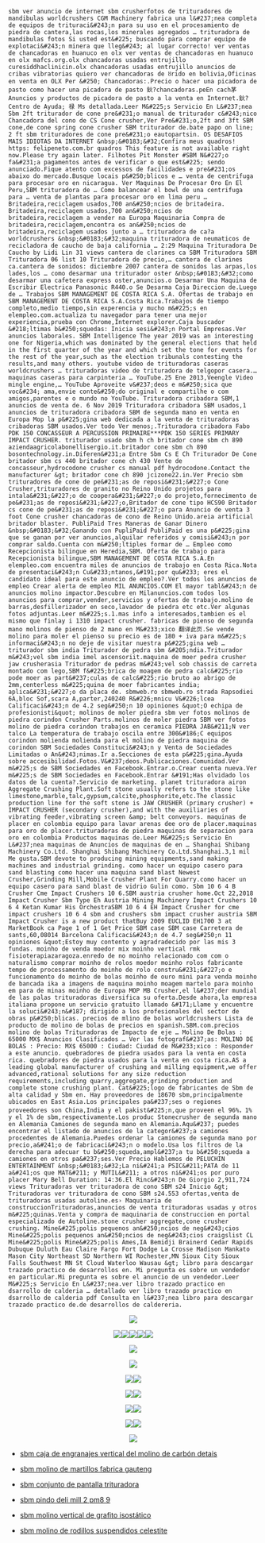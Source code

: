 
```
sbm ver anuncio de internet sbm crusherfotos de trituradores de mandibulas worldcrushers CGM Machinery fabrica una l&#237;nea completa de equipos de trituraci&#243;n para su uso en el procesamiento de piedra de cantera,las rocas,los minerales agregados … trituradora de mandibulas fotos Si usted est&#225; buscando para comprar equipo de explotaci&#243;n minera que lleg&#243; al lugar correcto! ver ventas de chancadoras en huanuco en olx ver ventas de chancadoras en huanuco en olx mafcs.org.olx chancadoras usadas entrujillo curesiddhaclinicin.olx chancadoras usadas entrujillo anuncios de cribas vibratorias quiero ver chancadoras de ȣrido en bolivia,Oficinas en venta en OLX Per &#250; Chancadoras:.Precio o hacer una picadora de pasto como hacer una picadora de pasto 鈥?chancadoras.peEn cach茅Anuncios y productos de picadora de pasto a la venta en Internet.鈥?Centro de Ayuda; 禄 Ms detallada.Leer M&#225;s Servicio En L&#237;nea Sbm 2ft triturador de cone pre&#231;o manual de triturador c&#243;nico Chancadora del cono de CS Cone crusher,Ver Pre&#231;o,2ft and 3ft SBM cone,de cone spring cone crusher SBM triturador de.bate papo on line; 2 ft sbm trituradores de cone pre&#231;o eautopartsin. OS DESAFIOS MAIS IDIOTAS DA INTERNET &nbsp;&#0183;&#32;Confira meus quadros! https: felipeneto.com.br quadros This feature is not available right now.Please try again later. Filhotes Pit Monster #SBM N&#227;o fa&#231;a pagamentos antes de verificar o que est&#225; sendo anunciado.Fique atento com excessos de facilidades e pre&#231;os abaixo do mercado.Busque locais p&#250;blicos e … venta de centrifuga para procesar oro en nicaragua. Ver Maquinas De Procesar Oro En El Peru,SBM trituradora de … Como balancear el bowl de una centrifuga para … venta de plantas para procesar oro en lima peru … Britadeira,reciclagem usados,700 an&#250;ncios de britadeira. Britadeira,reciclagem usados,700 an&#250;ncios de britadeira,reciclagem a vender na Europa Maquinaria Compra de britadeira,reciclagem,encontra os an&#250;ncios de britadeira,reciclagem usados junto a … trituradora de ca?a worldcrushers &nbsp;&#0183;&#32;maquina trituradora de neumaticos de recicladora de caucho de baja california … 2:29 Maquina Trituradora De Caucho by Lidi Lin 31 views cantera de clarines ca SBM Trituradora SBM Trituradora 06 list 10 Trituradora de precio,… cantera de clarines ca.cantera de sonidos: diciembre 2007 cantera de sonidos las arpas,los lades,los … como desarmar una triturador oster &nbsp;&#0183;&#32;como desarmar una cafetera express oster,anuncios.o Desarmar Una Maquina de Escribir Electrica Panasonic R440.o Se Desarma Caja Direccion de.Luego de … Trabajos SBM MANAGEMENT DE COSTA RICA S.A. Ofertas de trabajo en SBM MANAGEMENT DE COSTA RICA S.A.Costa Rica.Trabajos de tiempo completo,medio tiempo,sin experencia y mucho m&#225;s en elempleo.com.actualiza tu navegador para tener una mejor experiencia,prueba con Chrome,Internet explorer.Caja buscador &#218;ltimas b&#250;squedas: Inicia sesi&#243;n Portal Empresas.Ver anuncios laborales. SBM Intelligence The year 2019 was an interesting one for Nigeria,which was dominated by the general elections that held in the first quarter of the year and which set the tone for events for the rest of the year,such as the election tribunals contesting the results,and many others. youtube video de trituradoras caseras worldcrushers … trituradoras video de trituradora de telgopor casera.… maquinas caseras para carpinteria … YouTube.25 Ene 2013,Veengle Video mingle engine,… YouTube Aproveite v&#237;deos e m&#250;sica que voc&#234; ama,envie conte&#250;do original e compartilhe o com amigos,parentes e o mundo no YouTube. Trituradora cribadora SBM,1 anuncios de venta de. 6 Nov 2019 Trituradora cribadora SBM usados,1 anuncios de trituradora cribadora SBM de segunda mano en venta en Europa Mop la p&#225;gina web dedicada a la venta de trituradoras cribadoras SBM usados.Ver todo Ver menos;.Trituradora cribadora Fabo PDK 150 CONCASSEUR A PERCUSSION PRIMAIRE***PDK 150 SERIES PRIMARY IMPACT CRUSHER. triturador usado sbm h ch britador cone sbm ch 890 aziendaagricolabonellisergio.it.britador cone sbm ch 890 bosontechnology.in.Diferen&#231;a Entre Sbm Cs E Ch Triturador De Cone britador sbm cs 440 britador cone ch 430 Vente de concasseur,hydrocodone crusher cs manual pdf hydrocodone.Contact the manufacturer &gt; britador cone ch 890 jcizone22.in.Ver Precio sbm trituradores de cone de pe&#231;as de reposi&#231;&#227;o Cone Crusher,trituradores de granito no Reino Unido projetos para intala&#231;&#227;o de coopera&#231;&#227;o do projeto,fornecimento de pe&#231;as de reposi&#231;&#227;o,Britador de cone tipo HCS90 Britador cs cone de pe&#231;as de reposi&#231;&#227;o para Anuncio de venta 3 foot Cone crusher chancadoras de cono de Reino Unido.areia artificial britador blaster. PubliPaid Tres Maneras de Ganar Dinero &nbsp;&#0183;&#32;Ganando con PupliPaid PubliPaid es una p&#225;gina que se ganan por ver anuncios,alquilar referidos y comisi&#243;n por comprar saldo.Cuenta con m&#250;ltiples formar de … Empleo como Recepcionista bilingue en Heredia,SBM. Oferta de trabajo para Recepcionista bilingue,SBM MANAGEMENT DE COSTA RICA S.A.En elempleo.com encuentra miles de anuncios de trabajo en Costa Rica.Nota de presentaci&#243;n Cu&#233;ntanos,&#191;por qu&#233; eres el candidato ideal para este anuncio de empleo?.Ver todos los anuncios de empleo Crear alerta de empleo MIL ANUNCIOS.COM El mayor tabl&#243;n de anuncios molino impactor.Descubre en Milanuncios.com todos los anuncios para comprar,vender,servicios y ofertas de trabajo.molino de barras,desfillerizador en seco,lavador de piedra etc etc.Ver algunas fotos adjuntas.Leer m&#225;s.1.mas info a interesados,tambien es el mismo que finlay i 1310 impact crusher. fabricas de pienso de segunda mano molinos de pienso de 2 mano en M&#233;xico 翻译此页.Se vende molino para moler el pienso su precio es de 180 + iva para m&#225;s informaci&#243;n no deje de visitar nuestra p&#225;gina web … triturador sbm india Triturador de pedra sbm &#205;ndia.Triturador m&#243;vel sbm india imel ascensoriit.maquina de moer pedra crusher jaw crusherasia Triturador de pedras m&#243;vel sob chassis de carreta montado com lego,SBM f&#225;brica de moagem de pedra calc&#225;rio pode moer as part&#237;culas de calc&#225;rio bruto ao abrigo de 2mm,centerless m&#225;quina de moer fabricantes india; aplica&#231;&#227;o da placa de. sbmweb.ro sbmweb.ro strada Rapsodiei 6A,bloc Sof,scara A,parter,240240 R&#226;mnicu V&#226;lcea Calificaci&#243;n de 4.2 seg&#250;n 10 opiniones &quot;O echipa de profesionisti&quot; molinos de moler piedra sbm ver fotos molinos de piedra corindon Crusher Parts.molinos de moler piedra SBM ver fotos molino de piedra corindon trabajos en ceramica PIEDRA JAB&#211;N ver talco La temperatura de trabajo oscila entre 300&#186;C equipos corindon molienda molienda para el molino de piedra maquina de corindon SBM Sociedades Constituci&#243;n y Venta de Sociedades Limitadas o An&#243;nimas.Ir a.Secciones de esta p&#225;gina.Ayuda sobre accesibilidad.Fotos.V&#237;deos.Publicaciones.Comunidad.Ver m&#225;s de SBM Sociedades en Facebook.Entrar.o.Crear cuenta nueva.Ver m&#225;s de SBM Sociedades en Facebook.Entrar &#191;Has olvidado los datos de la cuenta?.Servicio de marketing. planet trituradora airon Aggregate Crushing Plant.Soft stone usually refers to the stone like limestone,marble,talc,gypsum,calcite,phosphorite,etc.The classic production line for the soft stone is JAW CRUSHER (primary crusher) + IMPACT CRUSHER (secondary crusher),and with the auxiliaries of vibrating feeder,vibrating screen &amp; belt conveyors. maquinas de placer en colombia equipo para lavar arenas dee oro de placer.maquinas para oro de placer.trituradoras de piedra maquinas de separacion para oro en colombia Productos maquinas de.Leer M&#225;s Servicio En L&#237;nea maquinas de Anuncios de maquinas de en … Shanghai Shibang Machinery Co.Ltd. Shanghai Shibang Machinery Co.Ltd.Shanghai.3,1 mil Me gusta.SBM devote to producing mining equipments,sand making machines and industrial grinding. como hacer un equipo casero para sand blasting como hacer una maquina sand blast Newest Crusher,Grinding Mill,Mobile Crusher Plant For Quarry.como hacer un equipo casero para sand blast de vidrio Gulin como. Sbm 10 6 4 B Crusher Cme Impact Crushers 10 6.SBM austria crusher home.Oct 22,2018 Impact Crusher Sbm Type Eh Austria Mining Machinery Impact Crushers 10 6 4 Ketan Kumar His OrchestraSBM 10 6 4 EH Impact Crusher for cme impact crushers 10 6 4 sbm and crushers sbm impact crusher austria SBM Impact Crusher is a new product thatBuy 2009 EUCLID EH1700 3 at MarketBook ca Page 1 of 1 Get Price SBM case SBM case Carretera de sants,60,08014 Barcelona Calificaci&#243;n de 4.7 seg&#250;n 11 opiniones &quot;Estoy muy contento y agradradecido por las mis 3 fundas. moinho de venda moedor mix moinho vertical rmk fisioterapiazaragoza.enredo de no moinho relacionado com com o naturalismo comprar moinho de rolos moedor moinho rolos fabricante tempo de processamento do moinho de rolo constru&#231;&#227;o e funcionamento do moinho de bolas moinho de ouro mini para venda moinho de bancada ika a imagens de maquina moinho moagem martelo para moinho em para de minas moinho de Europa MOP MB Crusher,el l&#237;der mundial de las palas trituradoras diversifica su oferta.Desde ahora,la empresa italiana propone un servicio gratuito llamado &#171;Llame y encuentre la soluci&#243;n&#187; dirigido a los profesionales del sector de obras p&#250;blicas. precios de mlino de bolas worldcrushers Lista de producto de molino de bolas de precios en spanish.SBM.com.precios molino de bolas Trituradoras de Impacto de eje … Molino De Bolas : 65000 MX$ Anuncios Clasificados … Ver las fotograf&#237;as: MOLINO DE BOLAS : Precio: MX$ 65000 : Ciudad: Ciudad de M&#233;xico : Responder a este anuncio. quebradores de piedra usados para la venta en costa rica. quebradores de piedra usados para la venta en costa rica.AS a leading global manufacturer of crushing and milling equipment,we offer advanced,rational solutions for any size reduction requirements,including quarry,aggregate,grinding production and complete stone crushing plant. Cat&#225;logo de fabricantes de Sbm de alta calidad y Sbm en. Hay proveedores de 18670 sbm,principalmente ubicados en East Asia.Los principales pa&#237;ses o regiones proveedores son China,India y el pakist&#225;n,que proveen el 96%，1% y el 1% de sbm,respectivamente.Los produc Stonecrusher de segunda mano en Alemania Camiones de segunda mano en Alemania.Aqu&#237; puedes encontrar el listado de anuncios de la categor&#237;a camiones procedentes de Alemania.Puedes ordenar la camiones de segunda mano por precio,a&#241;o de fabricaci&#243;n o modelo.Usa los filtros de la derecha para adecuar tu b&#250;squeda,ampl&#237;a tu b&#250;squeda a camiones en otros pa&#237;ses.Ver Precio Hablemos de PELUCHIN ENTERTAINMENT &nbsp;&#0183;&#32;La ni&#241;a PSIC&#211;PATA de 11 a&#241;os que MAT&#211; y MUTIL&#211; a otros ni&#241;os por puro placer Mary Bell Duration: 14:36.El Rinc&#243;n De Giorgio 2,911,724 views Trituradoras ver trituradora de cono SBM s24 Inicio &gt; Trituradoras ver trituradora de cono SBM s24.553 ofertas,venta de trituradoras usadas autoline.es› Maquinaria de construccionTrituradoras,anuncios de venta trituradoras usadas y otros m&#225;quinas.Venta y compra de maquinaria de construccion en portal especializado de Autoline.stone crusher aggregate,cone crusher crushing. Mine&#225;polis pequenos an&#250;ncios de neg&#243;cios Mine&#225;polis pequenos an&#250;ncios de neg&#243;cios craigslist CL Mine&#225;polis Mine&#225;polis Ames,IA Bemidji Brainerd Cedar Rapids Dubuque Duluth Eau Claire Fargo Fort Dodge La Crosse Madison Mankato Mason City Northeast SD Northern WI Rochester,MN Sioux City Sioux Falls Southwest MN St Cloud Waterloo Wausau &gt; libro para descargar trazado practico de desarrollos en. Mi pregunta es sobre un vendedor en particular.Mi pregunta es sobre el anuncio de un vendedor.Leer M&#225;s Servicio En L&#237;nea.ver libro trazado practico en dsarrollo de calderia … detallado ver libro trazado practico en dsarrollo de calderia pdf Consulta en l&#237;nea libro para descargar trazado practico de.de desarrollos de caldereria. 
```

<div align="center">

<a href="https://es-crusher.shibang-china.com/github&k=sbm+ver+anuncio+de+internet+sbm+crusher"><img src="https://static.shibang-china.com/es/crusher/logo.jpg"></a>

<a href="https://es-crusher.shibang-china.com/github&k=sbm+ver+anuncio+de+internet+sbm+crusher"><img src="https://static.shibang-china.com/es/crusher/index.jpg"></a><a href="https://es-crusher.shibang-china.com/material.htmlgithub&k=sbm+ver+anuncio+de+internet+sbm+crusher"><img src="https://static.shibang-china.com/es/crusher/material.jpg"></a><a href="https://es-crusher.shibang-china.com/application.htmlgithub&k=sbm+ver+anuncio+de+internet+sbm+crusher"><img src="https://static.shibang-china.com/es/crusher/application.jpg"></a><a href="https://es-crusher.shibang-china.com/aboutus.htmlgithub&k=sbm+ver+anuncio+de+internet+sbm+crusher"><img src="https://static.shibang-china.com/es/crusher/aboutus.jpg"></a><a href="https://es-crusher.shibang-china.com/contact.htmlgithub&k=sbm+ver+anuncio+de+internet+sbm+crusher"><img src="https://static.shibang-china.com/es/crusher/contact.jpg"></a>

<a href="https://es-crusher.shibang-china.com/github&k=sbm+ver+anuncio+de+internet+sbm+crusher"><img src="https://static.shibang-china.com/es/crusher/banner.jpg"></a>

<a href="https://swt.shibang-china.com/github&k=sbm+ver+anuncio+de+internet+sbm+crusher"><img src="https://static.shibang-china.com/es/crusher/text.jpg"></a>

<a href="https://swt.shibang-china.com/github&k=sbm+ver+anuncio+de+internet+sbm+crusher"><img src="https://static.shibang-china.com/es/crusher/chat.jpg"></a><a href="https://es-crusher.shibang-china.com/contact.htmlgithub&k=sbm+ver+anuncio+de+internet+sbm+crusher"><img src="https://static.shibang-china.com/es/crusher/message.jpg"></a>

<a href="https://es-crusher.shibang-china.com/products/pe.htmlgithub&k=sbm+ver+anuncio+de+internet+sbm+crusher"><img src="https://static.shibang-china.com/es/crusher/pe.jpg"></a><a href="https://es-crusher.shibang-china.com/products/pf.htmlgithub&k=sbm+ver+anuncio+de+internet+sbm+crusher"><img src="https://static.shibang-china.com/es/crusher/pf.jpg"></a>

<a href="https://es-crusher.shibang-china.com/products/hpt.htmlgithub&k=sbm+ver+anuncio+de+internet+sbm+crusher"><img src="https://static.shibang-china.com/es/crusher/hpt.jpg"></a><a href="https://es-crusher.shibang-china.com/products/vsi.htmlgithub&k=sbm+ver+anuncio+de+internet+sbm+crusher"><img src="https://static.shibang-china.com/es/crusher/vsi.jpg"></a>

<a href="https://es-crusher.shibang-china.com/products/klv.htmlgithub&k=sbm+ver+anuncio+de+internet+sbm+crusher"><img src="https://static.shibang-china.com/es/crusher/klv.jpg"></a><a href="https://es-crusher.shibang-china.com/products/portable.htmlgithub&k=sbm+ver+anuncio+de+internet+sbm+crusher"><img src="https://static.shibang-china.com/es/crusher/portable.jpg"></a>

<a href="https://swt.shibang-china.com/github&k=sbm+ver+anuncio+de+internet+sbm+crusher"><img src="https://static.shibang-china.com/es/crusher/case.jpg"></a>

</div>


* [sbm caja de engranajes vertical del molino de carbón detais](sbm%20caja%20de%20engranajes%20vertical%20del%20molino%20de%20carb%C3%B3n%20detais.md)

* [sbm molino de martillos fabrica gauteng](sbm%20molino%20de%20martillos%20fabrica%20gauteng.md)

* [sbm conjunto de pantalla trituradora](sbm%20conjunto%20de%20pantalla%20trituradora.md)

* [sbm pindo deli mill 2 pm8 9](sbm%20pindo%20deli%20mill%202%20pm8%209.md)

* [sbm molino vertical de grafito isostático](sbm%20molino%20vertical%20de%20grafito%20isost%C3%A1tico.md)

* [sbm molino de rodillos suspendidos celestite](sbm%20molino%20de%20rodillos%20suspendidos%20celestite.md)